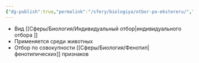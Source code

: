 ```yaml
---
{"dg-publish":true,"permalink":"/sfery/biologiya/otbor-po-ekstereru/","tags":["Генетика"]}
---
```


- Вид [[Сферы/Биология/Индивидуальный отбор\|индивидуального отбора ]]
- Применяется среди животных 
- Отбор по совокупности [[Сферы/Биология/Фенотип\|фенотипических]] признаков